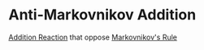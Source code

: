 # Anti-Markovnikov Addition

[Addition Reaction](../Classification%20of%20Organic%20Reaction/Addition%20Reaction.md) that oppose [Markovnikov's Rule](Markovnikov's%20Rule.md)

